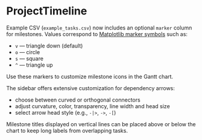 # ProjectTimeline

Example CSV (`example_tasks.csv`) now includes an optional `marker` column for milestones. Values correspond to [Matplotlib marker symbols](https://matplotlib.org/stable/api/markers_api.html) such as:

- `v` — triangle down (default)
- `o` — circle
- `s` — square
- `^` — triangle up

Use these markers to customize milestone icons in the Gantt chart.

The sidebar offers extensive customization for dependency arrows:

- choose between curved or orthogonal connectors
- adjust curvature, color, transparency, line width and head size
- select arrow head style (e.g., `-|>`, `->`, `-[`)

Milestone titles displayed on vertical lines can be placed above or below the chart to keep long labels from overlapping tasks.
